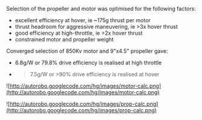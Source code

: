 Selection of the propeller and motor was optimised for the following factors:
  * excellent efficiency at hover, ie ~175g thrust per motor
  * thrust headroom for aggressive maneuvering, ie >3x hover thrust
  * good efficiency at high-throttle, ie >2x hover thrust
  * constrained motor and propeller weight

Converged selection of 850Kv motor and 9"x4.5" propeller gave:
  * 6.8g/W or 79.8% drive efficiency is realised at high throttle
  * >7.5g/W or >90% drive efficiency is realised at hover

![http://autorobo.googlecode.com/hg/images/motor-calc.png](http://autorobo.googlecode.com/hg/images/motor-calc.png)

![http://autorobo.googlecode.com/hg/images/prop-calc.png](http://autorobo.googlecode.com/hg/images/prop-calc.png)
